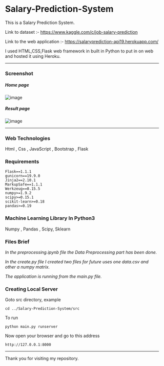 # Salary-Prediction-System
This is a Salary Prediction System.

Link to dataset :- https://www.kaggle.com/c/job-salary-prediction

Link to the web application :- https://salaryprediction-api19.herokuapp.com/

I used HTML,CSS,Flask web framework in built in Python to put in on web and hosted it using Heroku.

***
### Screenshot

##### Home page

![image](https://user-images.githubusercontent.com/59951582/137630631-164a6b1d-cd6f-4d32-ad9f-db2c6cc4ca64.png)


##### Result page
![image](https://user-images.githubusercontent.com/59951582/137630663-ce305f38-e963-4f58-9231-505c313c41ca.png)


***
### Web Technologies
Html , Css , JavaScript , Bootstrap , Flask

### Requirements
```
Flask==1.1.1
gunicorn==19.9.0
Jinja2==2.10.1
MarkupSafe==1.1.1
Werkzeug==0.15.5
numpy>=1.9.2
scipy>=0.15.1
scikit-learn>=0.18
pandas>=0.19
```
### Machine Learning Library In Python3

Numpy , Pandas , Scipy, Sklearn

### Files Brief

*In the preprocessing.ipynb file the Data Preprocessing part has been done.* 

*In the create.py file I created two files for future uses one data.csv and other a numpy matrix.*

*The application is running from the main.py file.*

### Creating Local Server

Goto src directory, example

```
cd ../Salary-Prediction-System/src
```
To run
```
python main.py runserver
```
Now open your browser and go to this address
```
http://127.0.0.1:8000
```
***
Thank you for visiting my repository.

